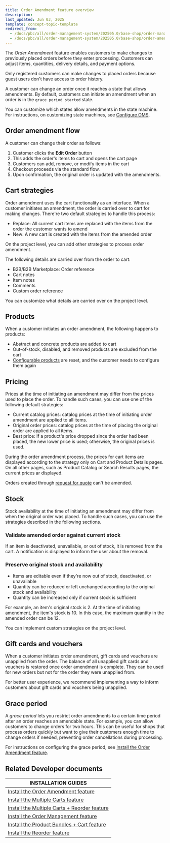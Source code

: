 ```yaml
---
title: Order Amendment feature overview
description: 
last_updated: Jun 03, 2025
template: concept-topic-template
redirect_from:
  - /docs/pbc/all/order-management-system/202505.0/base-shop/order-management-feature-overview/order-management-feature-overview.html
  - /docs/pbc/all/order-management-system/202505.0/base-shop/order-amendment-feature-overview.html
---
```



The *Order Amendment* feature enables customers to make changes to previously placed orders before they enter processing. Customers can adjust items, quantities, delivery details, and payment options.

Only registered customers can make changes to placed orders because guest users don't have access to order history.

A customer can change an order once it reaches a state that allows amendments. By default, customers can initiate an amendment when an order is in the `grace period started` state.

You can customize which states allow amendments in the state machine. For instructions, on customizing state machines, see [Configure OMS](https://docs.spryker.com/docs/pbc/all/order-management-system/{{site.version}}/base-shop/install-and-upgrade/install-features/install-the-order-amendment-feature#set-up-configuration).


## Order amendment flow

A customer can change their order as follows:

1. Customer clicks the **Edit Order** button
2. This adds the order's items to cart and opens the cart page
2. Customers can add, remove, or modify items in the cart
3. Checkout proceeds via the standard flow.
4. Upon confirmation, the original order is updated with the amendments.


## Cart strategies

Order amendment uses the cart functionality as an interface. When a customer initiates an amendment, the order is carried over to cart for making changes. There're two default strategies to handle this process:

- Replace: All current cart items are replaced with the items from the order the customer wants to amend
- New: A new cart is created with the items from the amended order

On the project level, you can add other strategies to process order amendment.

The following details are carried over from the order to cart:
- B2B/B2B Marketplace: Order reference
- Cart notes
- Item notes
- Comments
- Custom order reference

You can customize what details are carried over on the project level.


## Products

When a customer initiates an order amendment, the following happens to products:

- Abstract and concrete products are added to cart
- Out-of-stock, disabled, and removed products are excluded from the cart
- [Configurable products](/docs/pbc/all/product-information-management/{{site.version}}/base-shop/feature-overviews/configurable-product-feature-overview/configurable-product-feature-overview.html) are reset, and the customer needs to configure them again


## Pricing

Prices at the time of initiating an amendment may differ from the prices used to place the order. To handle such cases, you can use one of the following default strategies:

- Current catalog prices: catalog prices at the time of initiating order amendment are applied to all items.
- Original order prices: catalog prices at the time of placing the original order are applied to all items.
- Best price: If a product's price dropped since the order had been placed, the new lower price is used; otherwise, the original prices is used.

During the order amendment process, the prices for cart items are displayed according to the strategy only on Cart and Product Details pages. On all other pages, such as Product Catalog or Search Results pages, the current prices ar displayed.

Orders created through [request for quote](/docs/pbc/all/request-for-quote/{{site.version}}/request-for-quote.html) can't be amended.

## Stock

Stock availability at the time of initiating an amendment may differ from when the original order was placed. To handle such cases, you can use the strategies described in the following sections.


### Validate amended order against current stock

If an item is deactivated, unavailable, or out of stock, it is removed from the cart. A notification is displayed to inform the user about the removal.


### Preserve original stock and availability

- Items are editable even if they're now out of stock, deactivated, or unavailable
- Quantity can be reduced or left unchanged according to the original stock and availability
- Quantity can be increased only if current stock is sufficient

For example, an item's original stock is 2. At the time of initiating amendment, the item's stock is 10. In this case, the maximum quantity in the amended order can be 12.


You can implement custom strategies on the project level.


## Gift cards and vouchers

When a customer initiates order amendment, gift cards and vouchers are unapplied from the order. The balance of all unapplied gift cards and vouchers is restored once order amendment is complete. They can be used for new orders but not for the order they were unapplied from.

For better user experience, we recommend implementing a way to inform customers about gift cards and vouchers being unapplied.


## Grace period

A *grace period* lets you restrict order amendments to a certain time period after an order reaches an amendable state. For example, you can allow customers to change orders for two hours. This can be useful for shops that process orders quickly but want to give their customers enough time to change orders if needed, preventing order cancellations during processing.

For instructions on configuring the grace period, see [Install the Order Amendment feature](https://docs.spryker.com/docs/pbc/all/order-management-system/{{page.version}}/base-shop/install-and-upgrade/install-features/install-the-order-amendment-feature#set-up-configuration).


## Related Developer documents

| INSTALLATION GUIDES |
|---------|
| [Install the Order Amendment feature](/docs/pbc/all/order-management-system/latest/base-shop/install-and-upgrade/install-features/install-the-order-amendment-feature.html)  |
| [Install the Multiple Carts feature](/docs/pbc/all/cart-and-checkout/202410.0/base-shop/install-and-upgrade/install-features/install-the-multiple-carts-feature.html)  |
| [Install the Multiple Carts + Reorder feature](/docs/pbc/all/cart-and-checkout/202410.0/base-shop/install-and-upgrade/install-features/install-the-multiple-carts-reorder-feature.html)  |
| [Install the Order Management feature](/docs/pbc/all/order-management-system/latest/base-shop/install-and-upgrade/install-features/install-the-order-amendment-feature.html)  |
| [Install the Product Bundles + Cart feature](/docs/pbc/all/product-information-management/latest/base-shop/install-and-upgrade/install-features/install-the-product-bundles-cart-feature.html)  |
| [Install the Reorder feature](/docs/pbc/all/customer-relationship-management/latest/base-shop/install-and-upgrade/install-features/install-the-reorder-feature.html)  |































